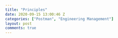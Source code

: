 ```yaml
---
title: "Principles"
date: 2020-09-15 13:00:46 Z
categories: ["Postman", "Engineering Management"]
layout: post
comments: true
---
```

